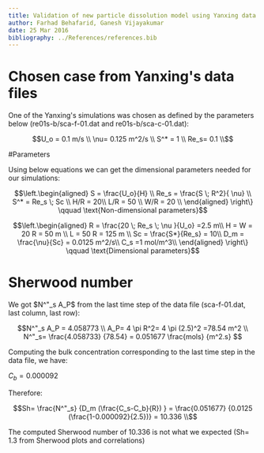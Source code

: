 ```yaml
---
title: Validation of new particle dissolution model using Yanxing data
author: Farhad Behafarid, Ganesh Vijayakumar
date: 25 Mar 2016
bibliography: ../References/references.bib
---
```




# Chosen case from Yanxing's data files
One of the Yanxing's simulations was chosen as defined by the parameters below (re01s-b/sca-f-01.dat and re01s-b/sca-c-01.dat):

~~~math
U_o = 0.1 m/s \\
\nu= 0.125 m^2/s \\
S^* = 1 \\
Re_s= 0.1 \\
~~~

<!---
The output plots are presented in Figures below

#### Figure: {#Chhosen-Case-Scalar}
![Sc=10](./yanxingSphereData/re01s-b/scalar_Both_Re01_Sc10.png){width=50%}
Caption: Total scalar released form Yanxing data 

#### Figure: {#Chhosen-Case-Flux}
![Sc=10](./yanxingSphereData/re01s-b/Scalar_Release_At_each_Timestep_SC10_REs01_25_Mar_16_Farhad.png){width=50%}
Caption: $q^"A$  from Yanxing data

#### Figure: {#Chhosen-Case-Cb}
![Sc=10](./yanxingSphereData/re01s-b/Cb_over_Cs_Re01_Sc10.png){width=50%}
Caption: $C_b/C_s$ based on Yanxing data 
--->




#Parameters

Using below equations we can get the dimensional parameters needed for our simulations:

~~~math
\left.\begin{aligned}
S    = \frac{U_o}{H} \\
Re_s = \frac{S \; R^2}{ \nu} \\
S^*  = Re_s \; Sc \\
H/R = 20\\
L/R = 50 \\
W/R = 20 \\
\end{aligned}
\right\}
\qquad \text{Non-dimensional parameters}
~~~


~~~math
\left.\begin{aligned}
R   = \frac{20 \; Re_s \; \nu }{U_o} =2.5 m\\
H = W = 20 R = 50 m  \\
L = 50 R = 125 m \\
Sc  = \frac{S*}{Re_s} = 10\\
D_m = \frac{\nu}{Sc} = 0.0125 m^2/s\\
C_s =1 mol/m^3\\
\end{aligned}
\right\}
\qquad \text{Dimensional parameters}
~~~





# Sherwood number 

We got $N^"_s A_P$ from the last time step of the data file (sca-f-01.dat, last column, last row):


~~~math
N^"_s A_P =  4.058773 \\
A_P= 4 \pi R^2= 4 \pi (2.5)^2 =78.54 m^2 \\
N^"_s= \frac{4.058733} {78.54} = 0.051677 \frac{mols} {m^2.s} 
~~~

Computing the bulk concentration corresponding to the last time step in the data file, we have:

$C_b= 0.000092$

Therefore:

~~~math
Sh= \frac{N^"_s} {D_m  (\frac{C_s-C_b}{R}) } = \frac{0.051677} {0.0125 (\frac{1-0.000092}{2.5})} = 10.336   \\
~~~

The computed Sherwood number of 10.336 is not what we  expected (Sh= 1.3 from Sherwood plots and correlations)





